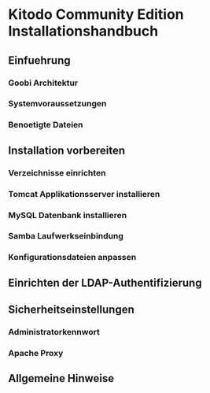 Kitodo Community Edition Installationshandbuch
=============================================

Einfuehrung
-----------

### Goobi Architektur

### Systemvoraussetzungen

### Benoetigte Dateien

Installation vorbereiten
------------------------

### Verzeichnisse einrichten

### Tomcat Applikationsserver installieren

### MySQL Datenbank installieren

### Samba Laufwerkseinbindung

### Konfigurationsdateien anpassen 

Einrichten der LDAP-Authentifizierung
-------------------------------------

Sicherheitseinstellungen
------------------------

### Administratorkennwort

### Apache Proxy

Allgemeine Hinweise
-------------------

